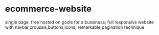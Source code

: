 # ecommerce-website
single page, free hosted on goole for a bussiness; full responsive website with navbar,crousals,buttons,icons, remarkable pagination technique
